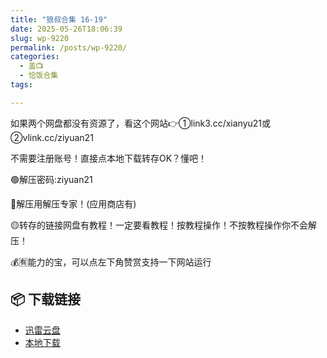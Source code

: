 ```yaml
---
title: "狼叔合集 16-19"
date: 2025-05-26T18:06:39
slug: wp-9220
permalink: /posts/wp-9220/
categories:
  - 盖📺
  - 恰饭合集
tags:

---
```


如果两个网盘都没有资源了，看这个网站👉①link3.cc/xianyu21或②vlink.cc/ziyuan21

不需要注册账号！直接点本地下载转存OK？懂吧！

🟢解压密码:ziyuan21

🔵解压用解压专家！(应用商店有)

🟡转存的链接网盘有教程！一定要看教程！按教程操作！不按教程操作你不会解压！

💰🈶能力的宝，可以点左下角赞赏支持一下网站运行

## 📦 下载链接
- [迅雷云盘](https://blziyuan21.com/pay-download/9220?key=97f406d377&down_id=0)
- [本地下载](https://blziyuan21.com/pay-download/9220?key=97f406d377&down_id=1)

